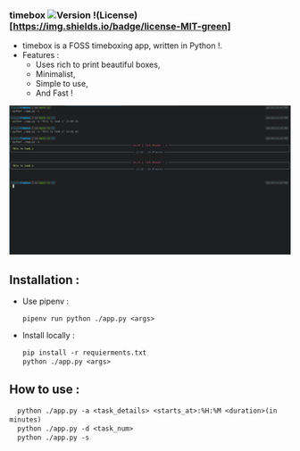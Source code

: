 ### timebox ![Version](https://img.shields.io/badge/version-0.1.0-blue) !(License)[https://img.shields.io/badge/license-MIT-green]
* timebox is a FOSS timeboxing app, written in Python !.
* Features : 
  * Uses rich to print beautiful boxes,
  * Minimalist,
  * Simple to use, 
  * And Fast !

![Picture1](https://github.com/SepehrRasouli/timebox/blob/main/pictures/1.png)

## Installation :
  * Use pipenv :
      ```shell
      pipenv run python ./app.py <args>
      ```
  * Install locally :
      ```shell
      pip install -r requierments.txt
      python ./app.py <args>
## How to use :
  ```shell
    python ./app.py -a <task_details> <starts_at>:%H:%M <duration>(in minutes)
    python ./app.py -d <task_num>
    python ./app.py -s
  ```
  
